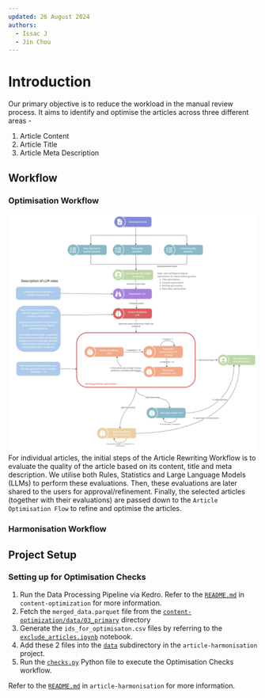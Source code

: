 ```yaml
---
updated: 26 August 2024
authors:
  - Issac J
  - Jin Chou
---
```


# Introduction

Our primary objective is to reduce the workload in the manual review process. It aims to identify and optimise the articles across three different areas -

1. Article Content
2. Article Title
3. Article Meta Description

## Workflow

### Optimisation Workflow

![Optimisation Checks & Rewriting Workflow](./images/article_optimisation_flow.jpg)
For individual articles, the initial steps of the Article Rewriting Workflow is to evaluate the quality of the article based on its content, title and meta description. We utilise both Rules, Statistics and Large Language Models (LLMs) to perform these evaluations.
Then, these evaluations are later shared to the users for approval/refinement. Finally, the selected articles (together with their evaluations) are passed down to the `Article Optimisation Flow` to refine and optimise the articles.

### Harmonisation Workflow

## Project Setup

### Setting up for Optimisation Checks

1. Run the Data Processing Pipeline via Kedro. Refer to the [`README.md`](https://github.com/Synapxe-DNA/healthhub-content-optimization/tree/main/content-optimization) in `content-optimization` for more information.
2. Fetch the `merged_data.parquet` file from the [`content-optimization/data/03_primary`](https://github.com/Synapxe-DNA/healthhub-content-optimization/blob/main/content-optimization/data/03_primary) directory
3. Generate the `ids_for_optimisaton.csv` files by referring to the [`exclude_articles.ipynb`](https://github.com/Synapxe-DNA/healthhub-content-optimization/blob/main/content-optimization/notebooks/exclude_articles.ipynb) notebook.
4. Add these 2 files into the [`data`](https://github.com/Synapxe-DNA/healthhub-content-optimization/blob/main/article-harmonisation/data) subdirectory in the `article-harmonisation` project.
5. Run the [`checks.py`](https://github.com/Synapxe-DNA/healthhub-content-optimization/blob/main/article-harmonisation/checks.py) Python file to execute the Optimisation Checks workflow.

Refer to the [`README.md`](https://github.com/Synapxe-DNA/healthhub-content-optimization/tree/main/article-harmonisation#instruction-to-run-the-project) in `article-harmonisation` for more information.
